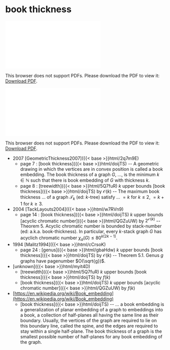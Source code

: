 # book thickness




<object data="../local_doijTS.pdf" type="application/pdf" width="100%" height="480px"><embed src="../local_doijTS.pdf"><p>This browser does not support PDFs. Please download the PDF to view it: <a href="../local_doijTS.pdf">Download PDF</a>.</p></embed></object>


<object data="../inclusions_doijTS.pdf" type="application/pdf" width="100%" height="480px"><embed src="../inclusions_doijTS.pdf"><p>This browser does not support PDFs. Please download the PDF to view it: <a href="../inclusions_doijTS.pdf">Download PDF</a>.</p></embed></object>

* 2007 [GeometricThickness2007]({{< base >}}html/2q7m9E)
    * page 7 : [book thickness]({{< base >}}html/doijTS) -- A geometric drawing in which the vertices are in convex position is called a book embedding. The book thickness of a graph $G$, ..., is the minimum $k \in \mathbb N$ such that there is book embedding of $G$ with thickness $k$.
    * page 8 : [treewidth]({{< base >}}html/5Q7fuR) $k$ upper bounds [book thickness]({{< base >}}html/doijTS) by $\mathcal O(k)$ -- The maximum book thickness ... of a graph $\mathcal T_k$ (ed: $k$-tree) satisfy ... $=k$ for $k \le 2$, $=k+1$ for $k \ge 3$.
* 2004 [TackLayouts2004]({{< base >}}html/w7RVn9)
    * page 14 : [book thickness]({{< base >}}html/doijTS) $k$ upper bounds [acyclic chromatic number]({{< base >}}html/QGZuUW) by $2^{\mathcal O(k)}$ -- Theorem 5. Acyclic chromatic number is bounded by stack-number (ed: a.k.a. book-thickness). In particular, every $k$-stack graph $G$ has acyclich chromatic number $\chi_a(G) \le 80^{k(2k-1)}$.
* 1994 [Malitz1994]({{< base >}}html/cCrsoK)
    * page 24 : [genus]({{< base >}}html/gbaHdw) $k$ upper bounds [book thickness]({{< base >}}html/doijTS) by $\mathcal O(k)$ -- Theorem 5.1. Genus $g$ graphs have pagenumber $O(\sqrt{g})$.
*  [unknown]({{< base >}}html/myit4D)
    * [treewidth]({{< base >}}html/5Q7fuR) $k$ upper bounds [book thickness]({{< base >}}html/doijTS) by $f(k)$
    * [book thickness]({{< base >}}html/doijTS) $k$ upper bounds [acyclic chromatic number]({{< base >}}html/QGZuUW) by $f(k)$
*  [https://en.wikipedia.org/wiki/Book_embedding](https://en.wikipedia.org/wiki/Book_embedding)
    * [book thickness]({{< base >}}html/doijTS) -- ... a book embedding is a generalization of planar embedding of a graph to embeddings into a book, a collection of half-planes all having the same line as their boundary. Usually, the vertices of the graph are required to lie on this boundary line, called the spine, and the edges are required to stay within a single half-plane. The book thickness of a graph is the smallest possible number of half-planes for any book embedding of the graph.